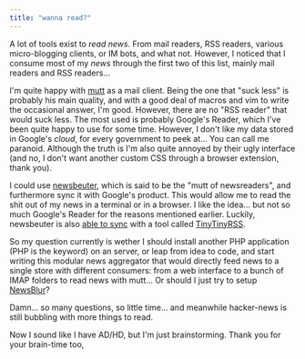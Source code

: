 ```yaml
---
title: "wanna read?"
---
```


A lot of tools exist to _read news_. From mail readers, RSS readers, various
micro-blogging clients, or IM bots, and what not. However, I noticed that I
consume most of my _news_ through the first two of this list, mainly mail
readers and RSS readers...

I'm quite happy with [mutt](http://mutt.org) as a mail client. Being the one
that "suck less" is probably his main quality, and with a good deal of macros
and vim to write the occasional answer, I'm good. However, there are no "RSS
reader" that would suck less. The most used is probably Google's Reader, which
I've been quite happy to use for some time. However, I don't like my data
stored in Google's _cloud_, for every government to peek at... You can call me
paranoid. Although the truth is I'm also quite annoyed by their ugly interface
(and no, I don't want another custom CSS through a browser extension, thank
you).

I could use [newsbeuter](http://newsbeuter.org/), which is said to be the
"mutt of newsreaders", and furthermore sync it with Google's product. This
would allow me to read the shit out of my news in a terminal or in a browser.
I like the idea... but not so much Google's Reader for the reasons mentioned
earlier. Luckily, newsbeuter is also [able to
sync](http://code.google.com/p/newsbeuter/issues/detail?id=243) with a tool
called [TinyTinyRSS](http://tt-rss.org/).

So my question currently is wether I should install another PHP application
(PHP is the keyword) on an server, or leap from idea to code, and start
writing this modular news aggregator that would directly feed news to a single
store with different consumers: from a web interface to a bunch of IMAP
folders to read news with mutt... Or should I just try to setup
[NewsBlur](http://www.newsblur.com/)?

Damn... so many questions, so little time... and meanwhile hacker-news is
still bubbling with more things to read.

Now I sound like I have AD/HD, but I'm just brainstorming. Thank you for your
brain-time too,


